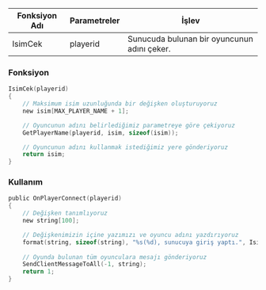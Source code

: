 
| Fonksiyon Adı | Parametreler |                    İşlev                    |
|---------------|--------------|---------------------------------------------|
| IsimCek       | playerid     | Sunucuda bulunan bir oyuncunun adını çeker. |

### **Fonksiyon**
```c
IsimCek(playerid)
{
    // Maksimum isim uzunluğunda bir değişken oluşturuyoruz
    new isim[MAX_PLAYER_NAME + 1];

    // Oyuncunun adını belirlediğimiz parametreye göre çekiyoruz
    GetPlayerName(playerid, isim, sizeof(isim));

    // Oyuncunun adını kullanmak istediğimiz yere gönderiyoruz
    return isim;
}
```

### **Kullanım**
```c
public OnPlayerConnect(playerid)
{
    // Değişken tanımlıyoruz
    new string[100];

    // Değişkenimizin içine yazımızı ve oyuncu adını yazdırıyoruz
    format(string, sizeof(string), "%s(%d), sunucuya giriş yaptı.", IsimCek(playerid), playerid);
    
    // Oyunda bulunan tüm oyunculara mesajı gönderiyoruz
    SendClientMessageToAll(-1, string);
    return 1;
}
```
